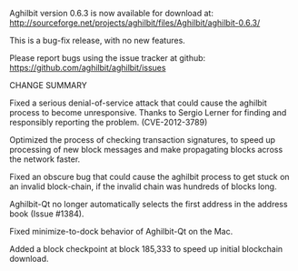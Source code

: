 Aghilbit version 0.6.3 is now available for download at:
  http://sourceforge.net/projects/aghilbit/files/Aghilbit/aghilbit-0.6.3/

This is a bug-fix release, with no new features.

Please report bugs using the issue tracker at github:
  https://github.com/aghilbit/aghilbit/issues

CHANGE SUMMARY

Fixed a serious denial-of-service attack that could cause the
aghilbit process to become unresponsive. Thanks to Sergio Lerner
for finding and responsibly reporting the problem. (CVE-2012-3789)

Optimized the process of checking transaction signatures, to
speed up processing of new block messages and make propagating
blocks across the network faster.

Fixed an obscure bug that could cause the aghilbit process to get
stuck on an invalid block-chain, if the invalid chain was
hundreds of blocks long.

Aghilbit-Qt no longer automatically selects the first address
in the address book (Issue #1384).

Fixed minimize-to-dock behavior of Aghilbit-Qt on the Mac.

Added a block checkpoint at block 185,333 to speed up initial
blockchain download.
